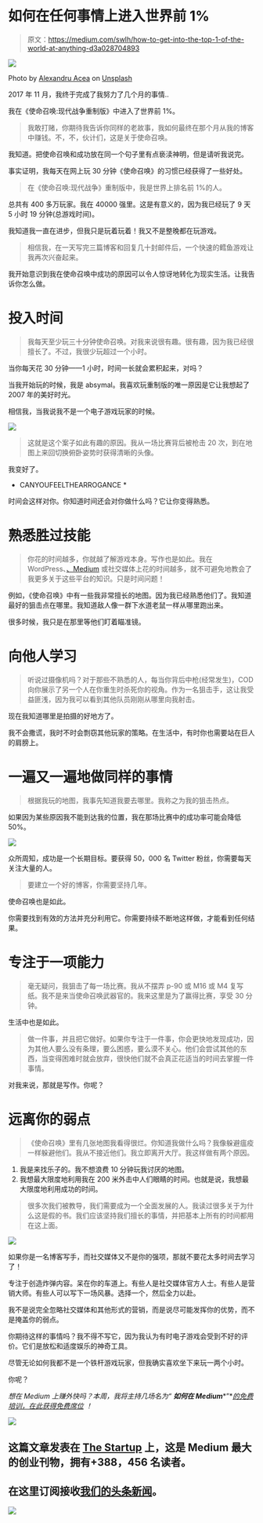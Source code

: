 # 如何在任何事情上进入世界前 1%

> 原文：<https://medium.com/swlh/how-to-get-into-the-top-1-of-the-world-at-anything-d3a028704893>

![](img/9571a9261e62c30a32d3e0dee1a16249.png)

Photo by [Alexandru Acea](https://unsplash.com/@alexacea?utm_source=medium&utm_medium=referral) on [Unsplash](https://unsplash.com?utm_source=medium&utm_medium=referral)

2017 年 11 月，我终于完成了我努力了几个月的事情..

我在《使命召唤:现代战争重制版》中进入了世界前 1%。

> 我敢打赌，你期待我告诉你同样的老故事，我如何最终在那个月从我的博客中赚钱。不，不，伙计们，这是关于使命召唤。

我知道。把使命召唤和成功放在同一个句子里有点亵渎神明，但是请听我说完。

事实证明，我每天在网上玩 30 分钟《使命召唤》的习惯已经获得了一些好处。

> 在《使命召唤:现代战争》重制版中，我是世界上排名前 1%的人。

总共有 400 多万玩家。我在 40000 强里。这是有意义的，因为我已经玩了 9 天 5 小时 19 分钟(总游戏时间)。

我知道我一直在进步，但我只是玩着玩着！我又不是整晚都在玩游戏。

> 相信我，在一天写完三篇博客和回复几十封邮件后，一个快速的鳕鱼游戏让我再次兴奋起来。

我开始意识到我在使命召唤中成功的原因可以令人惊讶地转化为现实生活。让我告诉你怎么做。

# 投入时间

> 我每天至少玩三十分钟使命召唤。对我来说很有趣。很有趣，因为我已经很擅长了。不过，我很少玩超过一个小时。

当你每天花 30 分钟——1 小时，时间一长就会累积起来，对吗？

当我开始玩的时候，我是 absymal。我喜欢玩重制版的唯一原因是它让我想起了 2007 年的美好时光。

相信我，当我说我不是一个电子游戏玩家的时候。

![](img/86a2cb11ce639bb8e218fe4d347530b7.png)

> 这就是这个案子如此有趣的原因。我从一场比赛背后被枪击 20 次，到在地图上来回切换俯卧姿势时获得清晰的头像。

我变好了。

* CANYOUFEELTHEARROGANCE *

时间会这样对你。你知道时间还会对你做什么吗？它让你变得熟悉。

# 熟悉胜过技能

> 你花的时间越多，你就越了解游戏本身。写作也是如此。我在 WordPress、[、Medium](https://findingtom.com/every-blogger-should-be-on-medium/) 或社交媒体上花的时间越多，就不可避免地教会了我更多关于这些平台的知识。只是时间问题！

例如，《使命召唤》中有一些我非常擅长的地图。因为我已经熟悉他们了。我知道最好的狙击点在哪里。我知道敌人像一群下水道老鼠一样从哪里跑出来。

很多时候，我只是在那里等他们盯着瞄准镜。

# 向他人学习

> 听说过摄像机吗？对于那些不熟悉的人，每当你背后中枪(经常发生)，COD 向你展示了另一个人在你重生时杀死你的视角。作为一名狙击手，这让我受益匪浅，因为我可以看到其他队员刚刚从哪里向我射击。

现在我知道哪里是拍摄的好地方了。

我不会撒谎，我时不时会剽窃其他玩家的策略。在生活中，有时你也需要站在巨人的肩膀上。

# 一遍又一遍地做同样的事情

> 根据我玩的地图，我事先知道我要去哪里。我称之为我的狙击热点。

如果因为某些原因我不能到达我的位置，我在那场比赛中的成功率可能会降低 50%。

![](img/6166d025ef1fbe32c4d1245989f684d6.png)

众所周知，成功是一个长期目标。要获得 50，000 名 Twitter 粉丝，你需要每天关注大量的人。

> 要建立一个好的博客，你需要坚持几年。

使命召唤也是如此。

你需要找到有效的方法并充分利用它。你需要持续不断地这样做，才能看到任何结果。

# 专注于一项能力

> 毫无疑问，我狙击了每一场比赛。我从不摆弄 p-90 或 M16 或 M4 复写纸。我不是来当使命召唤武器官的。我来这里是为了赢得比赛，享受 30 分钟。

生活中也是如此。

> 做一件事，并且把它做好。如果你专注于一件事，你会更快地发现成功，因为其他人要么没有条理，要么困惑，要么漠不关心。他们会尝试其他的东西，当变得困难时就会放弃，很快他们就不会真正花适当的时间去掌握一件事情。

对我来说，那就是写作。你呢？

# 远离你的弱点

> 《使命召唤》里有几张地图我看得很烂。你知道我做什么吗？我像躲避瘟疫一样躲避他们。我从不接近他们。我立即离开大厅。我这样做有两个原因。

1.  我是来找乐子的。我不想浪费 10 分钟玩我讨厌的地图。
2.  我想最大限度地利用我在 200 米外击中人们眼睛的时间。也就是说，我想最大限度地利用成功的时间。

> 很多次我们被教导，我们需要成为一个全面发展的人。我读过很多关于为什么这是假的书。我们应该坚持我们擅长的事情，并把基本上所有的时间都用在这上面。

![](img/debc8671bb61ac5459403c7505aaa59a.png)

如果你是一名博客写手，而社交媒体又不是你的强项，那就不要花太多时间去学习了！

专注于创造炸弹内容。呆在你的车道上。有些人是社交媒体官方人士。有些人是营销大师。有些人可以写下一场风暴。选择一个，然后全力以赴。

我不是说完全忽略社交媒体和其他形式的营销，而是说尽可能发挥你的优势，而不是掩盖你的弱点。

你期待这样的事情吗？我不得不写它，因为我认为有时电子游戏会受到不好的评价。它们是放松和适度娱乐的神奇工具。

尽管无论如何我都不是一个铁杆游戏玩家，但我确实喜欢坐下来玩一两个小时。

你呢？

*想在 Medium 上赚外快吗？本周，我将主持几场名为“* ***如何在 Medium****”*[*的免费培训，在此获得免费席位*](https://events.genndi.com/register/169105139238473045/da2e6c5a01) *！*

[![](img/308a8d84fb9b2fab43d66c117fcc4bb4.png)](https://medium.com/swlh)

## 这篇文章发表在 [The Startup](https://medium.com/swlh) 上，这是 Medium 最大的创业刊物，拥有+388，456 名读者。

## 在这里订阅接收[我们的头条新闻](http://growthsupply.com/the-startup-newsletter/)。

[![](img/b0164736ea17a63403e660de5dedf91a.png)](https://medium.com/swlh)